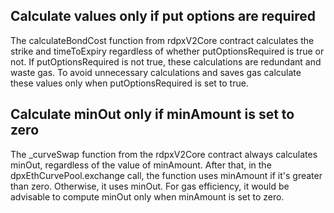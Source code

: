 ## Calculate values only if put options are required
The calculateBondCost function from rdpxV2Core contract calculates the strike and timeToExpiry regardless of whether putOptionsRequired is true or not. If putOptionsRequired is not true, these calculations are redundant and waste gas. To avoid unnecessary calculations and saves gas calculate these values only when putOptionsRequired is set to true.

## Calculate minOut only if minAmount is set to zero
The _curveSwap function from the rdpxV2Core contract always calculates minOut, regardless of the value of minAmount. After that, in the dpxEthCurvePool.exchange call, the function uses minAmount if it's greater than zero. Otherwise, it uses minOut. For gas efficiency, it would be advisable to compute minOut only when minAmount is set to zero.